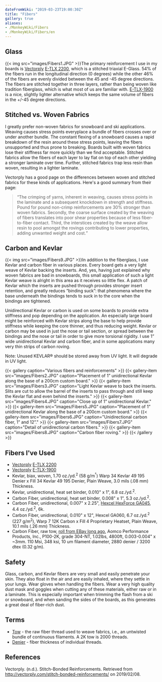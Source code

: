 ```yaml
---
dateFromWiki: "2019-03-23T19:00:30Z"
title: "Fibers"
gallery: true
aliases:
- /MonkeyWiki/Fibers
- /MonkeyWiki/Fibers/en
---
```


## Glass 
{{< img src="images/Fibers1.JPG" >}}The primary reinforcement I use in my boards is [Vectorply](http://www.vectorply.com/) [E-TLX 2200](http://vectorply.com/wp-content/uploads/2015/06/E-TLX-22001.pdf), which is a stitched triaxial E-Glass. 54% of the fibers run in the longitudinal direction (0 degrees) while the other 46% of the fibers are evenly divided between the 45 and -45 degree directions. The fibers are stitched together in three layers, rather than being woven like tradition fiberglass, which is what most of us are familiar with. [E-TLX-1900](http://vectorply.com/wp-content/uploads/2015/06/E-TLX-19001.pdf) is a nice, slightly lighter alternative which keeps the same volume of fibers in the +/-45 degree directions.

## Stitched vs. Woven Fabrics  
I greatly prefer non-woven fabrics for snowboard and ski applications. Weaving causes stress points everyplace a bundle of fibers crosses over or under another bundle. The constant flexing of a snowboard causes a rapid breakdown of the resin around these stress points, leaving the fibers unsupported and thus prone to breaking. Boards built with woven fabrics lose their stiffness far more quickly than we find acceptable. Stitched fabrics allow the fibers of each layer to lay flat on top of each other yielding a stronger laminate over time. Further, stitched fabrics trap less resin than woven, resulting in a lighter laminate.

Vectorply has a good page on the differences between woven and stitched fabrics for these kinds of applications. Here's a good summary from their page:

<blockquote><q>The crimping of yarns, inherent in weaving, causes stress points in the laminate and a subsequent knockdown in strength and stiffness. Pound for pound non-crimp reinforcements are 30% stronger than woven fabrics. Secondly, the coarse surface created by the weaving of fibers translates into poor shear properties because of less fiber-to-fiber contact. Third, the interstices created by the weave allow resin to pool amongst the rovings contributing to lower properties, adding unwanted weight and cost.</q><ref name="vectorply1" /></blockquote>

## Carbon and Kevlar  
{{< img src="images/Fibers9.JPG" >}}In addition to the fiberglass, I use Kevlar and carbon fiber in various places. Every board gets a very light weave of Kevlar backing the inserts. And, yes, having just explained why woven fabrics are bad in snowboards, this small application of such a light Kevlar weave is alright in this area as it receives so little flex. A patch of Kevlar which the inserts are pushed through provides stronger insert retention, and greatly reduces “binding suck”: that phenomena where the base underneath the bindings tends to suck in to the core when the bindings are tightened.
 
Unidirectional Kevlar or carbon is used on some boards to provide extra stiffness and pop depending on the application. An especially large board might be reinforced with Kevlar strips along the base to help provide stiffness while keeping the core thinner, and thus reducing weight. Kevlar or carbon may be used in just the nose or tail section, or spread between the bindings and the nose or tail in order to give more torsional rigidity. I use 1” wide unidirectional Kevlar and carbon fiber, and in some applications many very thin strips of carbon roving.

Note: Unused KEVLAR® should be stored away from UV light. It will degrade in UV light.

{{< gallery  caption="Various fibers and reinforcements" >}}
{{< gallery-item src="images/Fibers2.JPG" caption="Placement of 1” unidirectional Kevlar along the base of a 200cm custom board." >}}
{{< gallery-item src="images/Fibers3.JPG" caption="Light Kevlar weave to back the inserts. Slits are cut to allow the barrel of the inserts to pass through and still keep the Kevlar flat and even behind the inserts." >}}
{{< gallery-item src="images/Fibers4.JPG" caption="Close up of 1” unidirectional Kevlar." >}}
{{< gallery-item src="images/Fibers5.JPG" caption="Placement of 1” unidirectional Kevlar along the base of a 200cm custom board." >}}
{{< gallery-item src="images/Fibers6.JPG" caption="Unidirectional carbon fiber, 1” and 12”." >}}
{{< gallery-item src="images/Fibers7.JPG" caption="Detail of unidirectional carbon fibers." >}}
{{< gallery-item src="images/Fibers8.JPG" caption="Carbon fiber roving." >}}
{{< /gallery >}}


## Fibers I've Used 
- [Vectorply](http://www.vectorply.com/) [E-TLX 2200](http://vectorply.com/wp-content/uploads/2015/06/E-TLX-22001.pdf)
- [Vectorply](http://www.vectorply.com/) [E-TLX-1900](http://vectorply.com/wp-content/uploads/2015/06/E-TLX-19001.pdf)
- Kevlar, biax, woven, 1.70 oz./yd.<sup>2</sup> (58 g/m<sup>²</sup>) Warp 34 Kevlar 49 195 Denier x Fill 34 Kevlar 49 195 Denier, Plain Weave, 3.0 mils (.08 mm) Thickness.
- Kevlar, unidirectional, heat set binder, 0.010" x 1", 6.8 oz./yd.<sup>2</sup>.
- Carbon Fiber, unidirectional, heat set binder, 0.008" x 1", 5.3 oz./yd.<sup>2</sup>.
- Carbon Fiber, unidirectional, 0.007" x 2.25", [Hexcel HexForce GA045](https://www.hexcel.com/user_area/content_media/raw/DSF_ga045.pdf), 4.4 oz./yd.<sup>2</sup>, 6k.
- Carbon Fiber, unidirectional, 0.010" x 12", Hexcel GA060, 6.7 oz./yd.<sup>2</sup> (227 g/m<sup>2</sup>), Warp 7 12K Carbon x Fill 4 Proprietary Heatset, Plain Weave, 10.1 mils (.26 mm) Thickness.  
- Carbon Fiber, raw tow, [roll from EBay long ago](https://www.ebay.com/itm/AMOCO-CYTEC-THORNEL-P-100-2K-HIGH-STIFFNESS-CARBON-GRAPHITE-FIBER-TOW-THREAD/263531049599?epid=7015814399&hash=item3d5bacb27f:g:Cg0AAOSwURxam~hQ), Aomco Performance Products, Inc., P100-2K, grade 304-NT, 1.02lbs, 4800ft, 0.003-0.004" x ~3mm. 110 Msi, 348 ksi, 10 um filament diameter, 2880 denier / 3200 dtex (0.32 g/m). 

## Safety  

Glass, carbon, and Kevlar fibers are very small and easily penetrate your skin. They also float in the air and are easily inhaled, where they settle in your lungs. Wear gloves when handling the fibers. Wear a very high quality dust mask and goggles when cutting any of these materials, either raw or in a laminate. This is especially important when trimming the flash from a ski or snowboard, and when sanding the sides of the boards, as this generates a great deal of fiber-rich dust.

## Terms 
- [Tow](https://en.wikipedia.org/wiki/Tow) - the raw fiber thread used to weave fabrics, i.e., an untwisted bundle of continuous filaments. A 2K tow is 2000 threads.   
- [Denier](https://en.wikipedia.org/wiki/Units_of_textile_measurement#Denier) - fiber thickness of individual threads.  

## References <references>
<ref name="vectorply1">Vectorply. (n.d.). Stitch-Bonded Reinforcements. Retrieved from http://vectorply.com/stitch-bonded-reinforcements/ on 2019/02/08.</ref>
</references>



